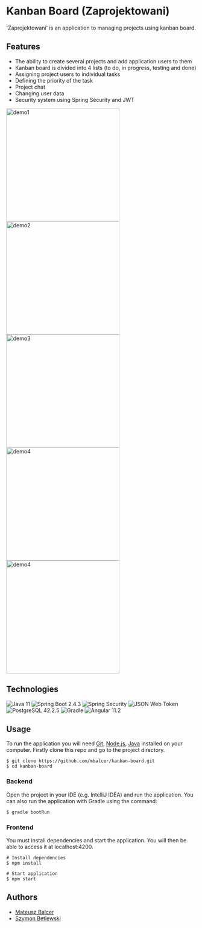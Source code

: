 # Kanban Board (Zaprojektowani)
'Zaprojektowani' is an application to managing projects using kanban board.

## Features
- The ability to create several projects and add application users to them
- Kanban board is divided into 4 lists (to do, in progress, testing and done)
- Assigning project users to individual tasks
- Defining the priority of the task
- Project chat
- Changing user data
- Security system using Spring Security and JWT
<p>
<img src="https://i.imgur.com/nlnRVQ2.png" alt="demo1" width="300"/>
<img src="https://i.imgur.com/AdWs71Z.png" alt="demo2" width="300"/>
<img src="https://i.imgur.com/qii0JRT.png" alt="demo3" width="300"/>
<img src="https://i.imgur.com/c0UIuOl.png" alt="demo4" width="300"/>
<img src="https://i.imgur.com/mYWN3Vb.png" alt="demo4" width="300"/>
</p>

## Technologies
<p>
<img alt='Java 11' src='https://img.shields.io/badge/-Java%2011-e48620?logo=java&logoColor=white&style=plastic' />
<img alt='Spring Boot 2.4.3' src='https://img.shields.io/badge/-Spring%20Boot%202.4.3-6db33f?logo=spring&logoColor=white&style=plastic' />
<img alt='Spring Security' src='https://img.shields.io/badge/-Spring%20Security-6db33f?logo=&logoColor=white&style=plastic' />
<img alt='JSON Web Token' src='https://img.shields.io/badge/-JSON Web Token-02b3e9?logo=&logoColor=white&style=plastic' />
<img alt='PostgreSQL 42.2.5' src='https://img.shields.io/badge/-PostgreSQL%2042.2.5-31648d?logo=PostgreSQL&logoColor=white&style=plastic' />
<img alt='Gradle' src='https://img.shields.io/badge/-Gradle-032e38?logo=gradle&logoColor=white&style=plastic' />
<img alt='Angular 11.2' src='https://img.shields.io/badge/-Angular%2011.2-d60e2f?logo=angular&logoColor=white&style=plastic' />
</p>

## Usage
To run the application you will need <a href="https://git-scm.com/">Git</a>, <a href="https://nodejs.org/en/download/">Node.js</a>, <a href="https://www.oracle.com/java/technologies/javase-downloads.html">Java</a> installed on your computer.
Firstly clone this repo and go to the project directory.
```shell
$ git clone https://github.com/mbalcer/kanban-board.git
$ cd kanban-board
```

### Backend
Open the project in your IDE (e.g. IntelliJ IDEA) and run the application.
You can also run the application with Gradle using the command:
```shell
$ gradle bootRun
```

### Frontend
You must install dependencies and start the application. You will then be able to access it at localhost:4200.

```shell
# Install dependencies
$ npm install

# Start application
$ npm start
```

## Authors
- <a href="https://github.com/mbalcer"> Mateusz Balcer </a>
- <a href="https://github.com/betlewski"> Szymon Betlewski </a>
